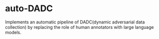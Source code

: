 # auto-DADC
Implements an automatic pipeline of DADC(dynamic adversarial data collection) by replacing the role of human annotators with large language models.
